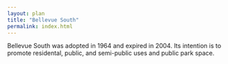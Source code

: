 ```yaml
---
layout: plan
title: "Bellevue South"
permalink: index.html
---
```


Bellevue South was adopted in 1964 and expired in 2004.  Its intention is to promote residental, public, and semi-public uses and public park space. 